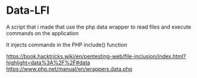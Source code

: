 # Data-LFI


A script that i made that use the php data wrapper to read files and execute commands on the application

It injects commands in the PHP include() function

https://book.hacktricks.wiki/en/pentesting-web/file-inclusion/index.html?highlight=data%3A%2F%2F#data
https://www.php.net/manual/en/wrappers.data.php
